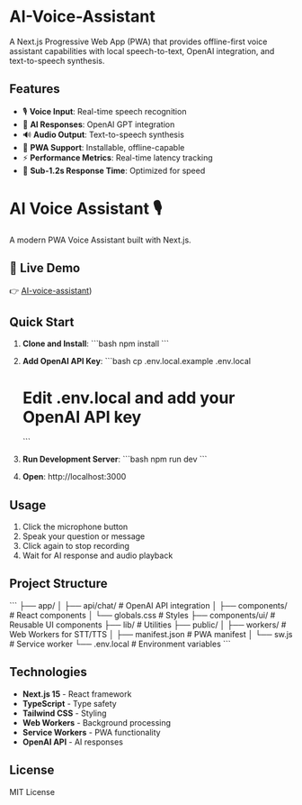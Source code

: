 # AI-Voice-Assistant 

A Next.js Progressive Web App (PWA) that provides offline-first voice assistant capabilities with local speech-to-text, OpenAI integration, and text-to-speech synthesis.

## Features

- 🎙️ **Voice Input**: Real-time speech recognition
- 🤖 **AI Responses**: OpenAI GPT integration
- 🔊 **Audio Output**: Text-to-speech synthesis
- 📱 **PWA Support**: Installable, offline-capable
- ⚡ **Performance Metrics**: Real-time latency tracking
- 🎯 **Sub-1.2s Response Time**: Optimized for speed

# AI Voice Assistant 🎙️

A modern PWA Voice Assistant built with Next.js.

## 🚀 Live Demo
👉 [AI-voice-assistant](https://voice-assistant-pwa.onrender.com/))


## Quick Start

1. **Clone and Install**:
   \`\`\`bash
   npm install
   \`\`\`

2. **Add OpenAI API Key**:
   \`\`\`bash
   cp .env.local.example .env.local
   # Edit .env.local and add your OpenAI API key
   \`\`\`

3. **Run Development Server**:
   \`\`\`bash
   npm run dev
   \`\`\`

4. **Open**: http://localhost:3000

## Usage

1. Click the microphone button
2. Speak your question or message
3. Click again to stop recording
4. Wait for AI response and audio playback

## Project Structure

\`\`\`
├── app/
│   ├── api/chat/          # OpenAI API integration
│   ├── components/        # React components
│   └── globals.css        # Styles
├── components/ui/         # Reusable UI components
├── lib/                   # Utilities
├── public/
│   ├── workers/          # Web Workers for STT/TTS
│   ├── manifest.json     # PWA manifest
│   └── sw.js            # Service worker
└── .env.local           # Environment variables
\`\`\`

## Technologies

- **Next.js 15** - React framework
- **TypeScript** - Type safety
- **Tailwind CSS** - Styling
- **Web Workers** - Background processing
- **Service Workers** - PWA functionality
- **OpenAI API** - AI responses

## License

MIT License
